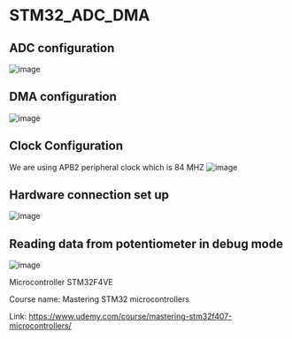 # STM32_ADC_DMA

## ADC configuration
![image](https://github.com/user-attachments/assets/b33f8061-e622-4b4c-b959-dc0133198405)

## DMA configuration
![image](https://github.com/user-attachments/assets/708fea6e-f3f2-4b6e-afd5-66b2982db524)

## Clock Configuration
We are using APB2 peripheral clock which is 84 MHZ 
![image](https://github.com/user-attachments/assets/357f2f08-876d-4c91-b19d-ac8d99c84ba0)

## Hardware connection set up
![image](https://github.com/user-attachments/assets/64962dea-a1b0-4177-bbe5-faf81dae8a69)

## Reading data from potentiometer in debug mode 
![image](https://github.com/user-attachments/assets/86fc8c24-295b-4cbc-be65-b95779324cc8)


Microcontroller STM32F4VE

Course name: Mastering STM32 microcontrollers

Link: https://www.udemy.com/course/mastering-stm32f407-microcontrollers/

